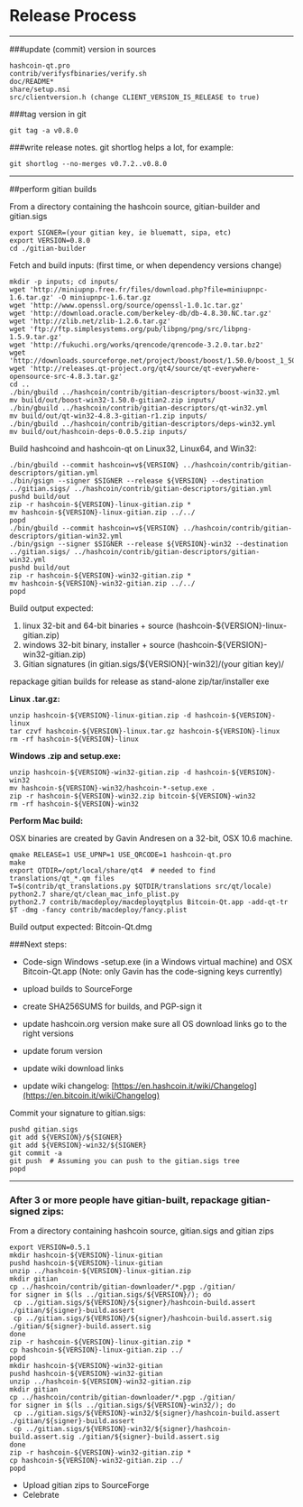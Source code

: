 Release Process
====================

* * *

###update (commit) version in sources


	hashcoin-qt.pro
	contrib/verifysfbinaries/verify.sh
	doc/README*
	share/setup.nsi
	src/clientversion.h (change CLIENT_VERSION_IS_RELEASE to true)

###tag version in git

	git tag -a v0.8.0

###write release notes. git shortlog helps a lot, for example:

	git shortlog --no-merges v0.7.2..v0.8.0

* * *

##perform gitian builds

 From a directory containing the hashcoin source, gitian-builder and gitian.sigs
  
	export SIGNER=(your gitian key, ie bluematt, sipa, etc)
	export VERSION=0.8.0
	cd ./gitian-builder

 Fetch and build inputs: (first time, or when dependency versions change)

	mkdir -p inputs; cd inputs/
	wget 'http://miniupnp.free.fr/files/download.php?file=miniupnpc-1.6.tar.gz' -O miniupnpc-1.6.tar.gz
	wget 'http://www.openssl.org/source/openssl-1.0.1c.tar.gz'
	wget 'http://download.oracle.com/berkeley-db/db-4.8.30.NC.tar.gz'
	wget 'http://zlib.net/zlib-1.2.6.tar.gz'
	wget 'ftp://ftp.simplesystems.org/pub/libpng/png/src/libpng-1.5.9.tar.gz'
	wget 'http://fukuchi.org/works/qrencode/qrencode-3.2.0.tar.bz2'
	wget 'http://downloads.sourceforge.net/project/boost/boost/1.50.0/boost_1_50_0.tar.bz2'
	wget 'http://releases.qt-project.org/qt4/source/qt-everywhere-opensource-src-4.8.3.tar.gz'
	cd ..
	./bin/gbuild ../hashcoin/contrib/gitian-descriptors/boost-win32.yml
	mv build/out/boost-win32-1.50.0-gitian2.zip inputs/
	./bin/gbuild ../hashcoin/contrib/gitian-descriptors/qt-win32.yml
	mv build/out/qt-win32-4.8.3-gitian-r1.zip inputs/
	./bin/gbuild ../hashcoin/contrib/gitian-descriptors/deps-win32.yml
	mv build/out/hashcoin-deps-0.0.5.zip inputs/

 Build hashcoind and hashcoin-qt on Linux32, Linux64, and Win32:
  
	./bin/gbuild --commit hashcoin=v${VERSION} ../hashcoin/contrib/gitian-descriptors/gitian.yml
	./bin/gsign --signer $SIGNER --release ${VERSION} --destination ../gitian.sigs/ ../hashcoin/contrib/gitian-descriptors/gitian.yml
	pushd build/out
	zip -r hashcoin-${VERSION}-linux-gitian.zip *
	mv hashcoin-${VERSION}-linux-gitian.zip ../../
	popd
	./bin/gbuild --commit hashcoin=v${VERSION} ../hashcoin/contrib/gitian-descriptors/gitian-win32.yml
	./bin/gsign --signer $SIGNER --release ${VERSION}-win32 --destination ../gitian.sigs/ ../hashcoin/contrib/gitian-descriptors/gitian-win32.yml
	pushd build/out
	zip -r hashcoin-${VERSION}-win32-gitian.zip *
	mv hashcoin-${VERSION}-win32-gitian.zip ../../
	popd

  Build output expected:

  1. linux 32-bit and 64-bit binaries + source (hashcoin-${VERSION}-linux-gitian.zip)
  2. windows 32-bit binary, installer + source (hashcoin-${VERSION}-win32-gitian.zip)
  3. Gitian signatures (in gitian.sigs/${VERSION}[-win32]/(your gitian key)/

repackage gitian builds for release as stand-alone zip/tar/installer exe

**Linux .tar.gz:**

	unzip hashcoin-${VERSION}-linux-gitian.zip -d hashcoin-${VERSION}-linux
	tar czvf hashcoin-${VERSION}-linux.tar.gz hashcoin-${VERSION}-linux
	rm -rf hashcoin-${VERSION}-linux

**Windows .zip and setup.exe:**

	unzip hashcoin-${VERSION}-win32-gitian.zip -d hashcoin-${VERSION}-win32
	mv hashcoin-${VERSION}-win32/hashcoin-*-setup.exe .
	zip -r hashcoin-${VERSION}-win32.zip bitcoin-${VERSION}-win32
	rm -rf hashcoin-${VERSION}-win32

**Perform Mac build:**

  OSX binaries are created by Gavin Andresen on a 32-bit, OSX 10.6 machine.

	qmake RELEASE=1 USE_UPNP=1 USE_QRCODE=1 hashcoin-qt.pro
	make
	export QTDIR=/opt/local/share/qt4  # needed to find translations/qt_*.qm files
	T=$(contrib/qt_translations.py $QTDIR/translations src/qt/locale)
	python2.7 share/qt/clean_mac_info_plist.py
	python2.7 contrib/macdeploy/macdeployqtplus Bitcoin-Qt.app -add-qt-tr $T -dmg -fancy contrib/macdeploy/fancy.plist

 Build output expected: Bitcoin-Qt.dmg

###Next steps:

* Code-sign Windows -setup.exe (in a Windows virtual machine) and
  OSX Bitcoin-Qt.app (Note: only Gavin has the code-signing keys currently)

* upload builds to SourceForge

* create SHA256SUMS for builds, and PGP-sign it

* update hashcoin.org version
  make sure all OS download links go to the right versions

* update forum version

* update wiki download links

* update wiki changelog: [https://en.hashcoin.it/wiki/Changelog](https://en.bitcoin.it/wiki/Changelog)

Commit your signature to gitian.sigs:

	pushd gitian.sigs
	git add ${VERSION}/${SIGNER}
	git add ${VERSION}-win32/${SIGNER}
	git commit -a
	git push  # Assuming you can push to the gitian.sigs tree
	popd

-------------------------------------------------------------------------

### After 3 or more people have gitian-built, repackage gitian-signed zips:

From a directory containing hashcoin source, gitian.sigs and gitian zips

	export VERSION=0.5.1
	mkdir hashcoin-${VERSION}-linux-gitian
	pushd hashcoin-${VERSION}-linux-gitian
	unzip ../hashcoin-${VERSION}-linux-gitian.zip
	mkdir gitian
	cp ../hashcoin/contrib/gitian-downloader/*.pgp ./gitian/
	for signer in $(ls ../gitian.sigs/${VERSION}/); do
	 cp ../gitian.sigs/${VERSION}/${signer}/hashcoin-build.assert ./gitian/${signer}-build.assert
	 cp ../gitian.sigs/${VERSION}/${signer}/hashcoin-build.assert.sig ./gitian/${signer}-build.assert.sig
	done
	zip -r hashcoin-${VERSION}-linux-gitian.zip *
	cp hashcoin-${VERSION}-linux-gitian.zip ../
	popd
	mkdir hashcoin-${VERSION}-win32-gitian
	pushd hashcoin-${VERSION}-win32-gitian
	unzip ../hashcoin-${VERSION}-win32-gitian.zip
	mkdir gitian
	cp ../hashcoin/contrib/gitian-downloader/*.pgp ./gitian/
	for signer in $(ls ../gitian.sigs/${VERSION}-win32/); do
	 cp ../gitian.sigs/${VERSION}-win32/${signer}/hashcoin-build.assert ./gitian/${signer}-build.assert
	 cp ../gitian.sigs/${VERSION}-win32/${signer}/hashcoin-build.assert.sig ./gitian/${signer}-build.assert.sig
	done
	zip -r hashcoin-${VERSION}-win32-gitian.zip *
	cp hashcoin-${VERSION}-win32-gitian.zip ../
	popd

- Upload gitian zips to SourceForge
- Celebrate 
